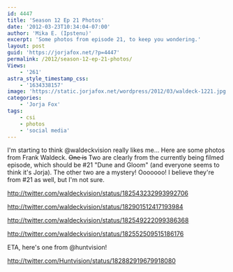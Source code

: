 ```yaml
---
id: 4447
title: 'Season 12 Ep 21 Photos'
date: '2012-03-23T10:34:04-07:00'
author: 'Mika E. (Ipstenu)'
excerpt: 'Some photos from episode 21, to keep you wondering.'
layout: post
guid: 'https://jorjafox.net/?p=4447'
permalink: /2012/season-12-ep-21-photos/
Views:
    - '261'
astra_style_timestamp_css:
    - '1634338157'
image: 'https://static.jorjafox.net/wordpress/2012/03/waldeck-1221.jpg'
categories:
    - 'Jorja Fox'
tags:
    - csi
    - photos
    - 'social media'
---
```


I'm starting to think @waldeckvision really likes me... Here are some photos from Frank Waldeck. <del>One is</del> Two are clearly from the currently being filmed episode, which should be #21 "Dune and Gloom" (and everyone seems to think it's Jorja). The other two are a mystery! Ooooooo! I believe they're from #21 as well, but I'm not sure.

http://twitter.com/waldeckvision/status/182543232993992706

http://twitter.com/waldeckvision/status/182901512417193984

http://twitter.com/waldeckvision/status/182549222099386368

http://twitter.com/waldeckvision/status/182552509515186176

ETA, here's one from @huntvision!

http://twitter.com/Huntvision/status/182882919679918080